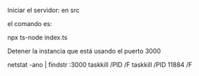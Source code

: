 Iniciar el servidor:
en src

el comando es:

npx ts-node index.ts



Detener la instancia que está usando el puerto 3000

netstat -ano | findstr :3000
taskkill /PID <PID> /F
taskkill /PID 11884 /F
